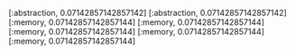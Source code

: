 [:abstraction, 0.07142857142857142]
[:abstraction, 0.07142857142857142]
[:memory, 0.07142857142857144]
[:memory, 0.07142857142857144]
[:memory, 0.07142857142857144]
[:memory, 0.07142857142857144]
[:memory, 0.07142857142857144]
#
